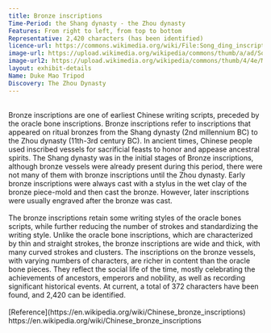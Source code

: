 ```yaml
---
title: Bronze inscriptions
Time-Period: the Shang dynasty - the Zhou dynasty 
Features: From right to left, from top to bottom
Representative: 2,420 characters (has been identified)
licence-url: https://commons.wikimedia.org/wiki/File:Song_ding_inscription.jpg
image-url: https://upload.wikimedia.org/wikipedia/commons/thumb/a/ad/Song_ding_inscription.jpg/1290px-Song_ding_inscription.jpg?20180208105908
image-url2: https://upload.wikimedia.org/wikipedia/commons/thumb/4/4e/Mao_kung_Ting.JPG/1349px-Mao_kung_Ting.JPG?20170524112030
layout: exhibit-details
Name: Duke Mao Tripod
Discovery: The Zhou Dynasty
---
```

<br>
Bronze inscriptions are one of earliest Chinese writing scripts, preceded by the oracle bone inscriptions. Bronze inscriptions refer to inscriptions that appeared on ritual bronzes from the Shang dynasty (2nd millennium BC) to the Zhou dynasty (11th-3rd century BC). In ancient times, Chinese people used inscribed vessels for sacrificial feasts to honor and appease ancestral spirits. The Shang dynasty was in the initial stages of Bronze inscriptions, although bronze vessels were already present during this period, there were not many of them with bronze inscriptions until the Zhou dynasty. Early bronze inscriptions were always cast with a stylus in the wet clay of the bronze piece-mold and then cast the bronze. However, later inscriptions were usually engraved after the bronze was cast. <br>
<br>
The bronze inscriptions retain some writing styles of the oracle bones scripts, while further reducing the number of strokes and standardizing the writing style. Unlike the oracle bone inscriptions, which are characterized by thin and straight strokes, the bronze inscriptions are wide and thick, with many curved strokes and clusters. The inscriptions on the bronze vessels, with varying numbers of characters, are richer in content than the oracle bone pieces. They reflect the social life of the time, mostly celebrating the achievements of ancestors, emperors and nobility, as well as recording significant historical events. At current, a total of 372 characters have been found, and 2,420 can be identified.<br>
<br>
[Reference](https://en.wikipedia.org/wiki/Chinese_bronze_inscriptions)<br>
https://en.wikipedia.org/wiki/Chinese_bronze_inscriptions<br>
<br>

